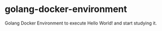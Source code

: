 # golang-docker-environment
Golang Docker Environment to execute Hello World! and start studying it.
